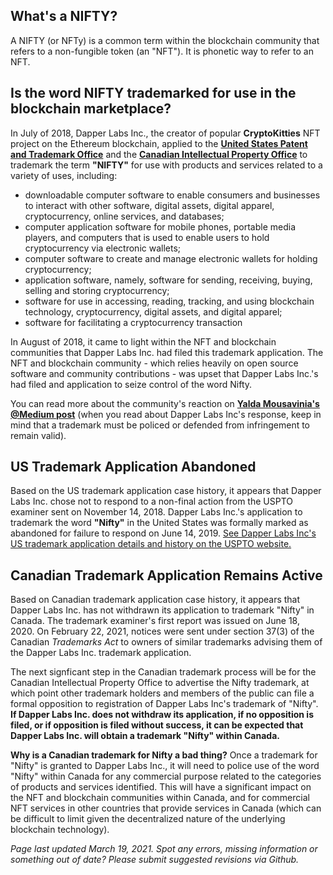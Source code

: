 ## What's a NIFTY?

A NIFTY (or NFTy) is a common term within the blockchain community that refers to a non-fungible token (an "NFT"). It is phonetic way to refer to an NFT. 

## Is the word NIFTY trademarked for use in the blockchain marketplace?

In July of 2018, Dapper Labs Inc., the creator of popular **CryptoKitties** NFT project on the Ethereum blockchain, applied to the [**United States Patent and Trademark Office**](https://tsdr.uspto.gov/#caseNumber=88046182&caseType=SERIAL_NO&searchType=statusSearch) and the [**Canadian Intellectual Property Office**](http://www.ic.gc.ca/app/opic-cipo/trdmrks/srch/viewTrademark?id=1909994&tab=reg&lang=eng) to trademark the term **"NIFTY"** for use with products and services related to a variety of uses, including:

- downloadable computer software to enable consumers and businesses to interact with other software, digital assets, digital apparel, cryptocurrency, online services, and databases; 
- computer application software for mobile phones, portable media players, and computers that is used to enable users to hold cryptocurrency via electronic wallets; 
- computer software to create and manage electronic wallets for holding cryptocurrency; 
- application software, namely, software for sending, receiving, buying, selling and storing cryptocurrency;
- software for use in accessing, reading, tracking, and using blockchain technology, cryptocurrency, digital assets, and digital apparel; 
- software for facilitating a cryptocurrency transaction

In August of 2018, it came to light within the NFT and blockchain communities that Dapper Labs Inc. had filed this trademark application. The NFT and blockchain community - which relies heavily on open source software and community contributions - was upset that Dapper Labs Inc.'s had filed and application to seize control of the word Nifty. 

You can read more about the community's reaction on [**Yalda Mousavinia's @Medium post**](https://medium.com/@stellarmagnet/nifty-ethereums-first-trademark-battle-996c840b2583) (when you read about Dapper Labs Inc's response, keep in mind that a trademark must be policed or defended from infringement to remain valid).

## US Trademark Application Abandoned
Based on the US trademark application case history, it appears that Dapper Labs Inc. chose not to respond to a non-final action from the USPTO examiner sent on November 14, 2018. Dapper Labs Inc.'s application to trademark the word **"Nifty"** in the United States was formally marked as abandoned for failure to respond on June 14, 2019. [See Dapper Labs Inc's US trademark application details and history on the USPTO website.](https://tsdr.uspto.gov/#caseNumber=88046182&caseType=SERIAL_NO&searchType=statusSearch)

## Canadian Trademark Application Remains Active
Based on Canadian trademark application case history, it appears that Dapper Labs Inc. has not withdrawn its application to trademark "Nifty" in Canada. The trademark examiner's first report was issued on June 18, 2020. On February 22, 2021, notices were sent under section 37(3) of the Canadian _Trademarks Act_ to owners of similar trademarks advising them of the Dapper Labs Inc. trademark application. 

The next signficant step in the Canadian trademark process will be for the Canadian Intellectual Property Office to advertise the Nifty trademark, at which point other trademark holders and members of the public can file a formal opposition to registration of Dapper Labs Inc's trademark of "Nifty". **If Dapper Labs Inc. does not withdraw its application, if no opposition is filed, or if opposition is filed without success, it can be expected that Dapper Labs Inc. will obtain a trademark "Nifty" within Canada.**

**Why is a Canadian trademark for Nifty a bad thing?**
Once a trademark for "Nifty" is granted to Dapper Labs Inc., it will need to police use of the word "Nifty" within Canada for any commercial purpose related to the categories of products and services identified. This will have a significant impact on the NFT and blockchain communities within Canada, and for commercial NFT services in other countries that provide services in Canada (which can be difficult to limit given the decentralized nature of the underlying blockchain technology).





_Page last updated March 19, 2021.
Spot any errors, missing information or something out of date? Please submit suggested revisions via Github._
